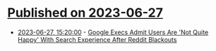 # [Published on 2023-06-27](index.md)

* [2023-06-27, 15:20:00](https://tech.slashdot.org/story/23/06/27/106239/google-execs-admit-users-are-not-quite-happy-with-search-experience-after-reddit-blackouts?utm_source=rss1.0mainlinkanon&utm_medium=feed) - [Google Execs Admit Users Are 'Not Quite Happy' With Search Experience After Reddit Blackouts](https://tech.slashdot.org/story/23/06/27/106239/google-execs-admit-users-are-not-quite-happy-with-search-experience-after-reddit-blackouts?utm_source=rss1.0mainlinkanon&utm_medium=feed)
